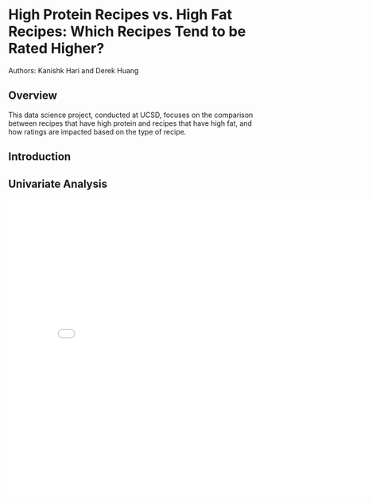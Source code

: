 # High Protein Recipes vs. High Fat Recipes: Which Recipes Tend to be Rated Higher?
Authors: Kanishk Hari and Derek Huang
## Overview
This data science project, conducted at UCSD, focuses on the comparison between recipes that have high protein and recipes that have high fat, and how ratings are impacted based on the type of recipe. 
## Introduction
## Univariate Analysis
<iframe
  src="assets/univariate-protein.html"
  width="800"
  height="600"
  frameborder="0"
>
</iframe>
